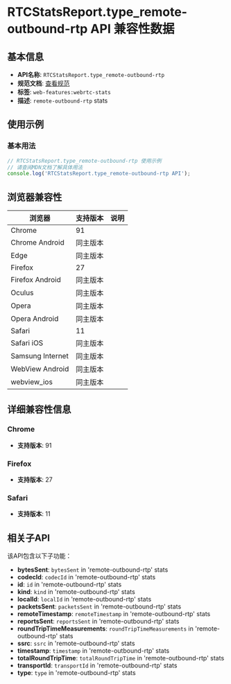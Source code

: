 # RTCStatsReport.type_remote-outbound-rtp API 兼容性数据

## 基本信息

- **API名称**: `RTCStatsReport.type_remote-outbound-rtp`
- **规范文档**: [查看规范](https://w3c.github.io/webrtc-stats/#dom-rtcstatstype-remote-outbound-rtp)
- **标签**: `web-features:webrtc-stats`
- **描述**: `remote-outbound-rtp` stats

## 使用示例

### 基本用法

```javascript
// RTCStatsReport.type_remote-outbound-rtp 使用示例
// 请查阅MDN文档了解具体用法
console.log('RTCStatsReport.type_remote-outbound-rtp API');
```

## 浏览器兼容性

| 浏览器 | 支持版本 | 说明 |
|--------|----------|------|
| Chrome | 91 |  |
| Chrome Android | 同主版本 |  |
| Edge | 同主版本 |  |
| Firefox | 27 |  |
| Firefox Android | 同主版本 |  |
| Oculus | 同主版本 |  |
| Opera | 同主版本 |  |
| Opera Android | 同主版本 |  |
| Safari | 11 |  |
| Safari iOS | 同主版本 |  |
| Samsung Internet | 同主版本 |  |
| WebView Android | 同主版本 |  |
| webview_ios | 同主版本 |  |

## 详细兼容性信息

### Chrome

- **支持版本**: 91

### Firefox

- **支持版本**: 27

### Safari

- **支持版本**: 11

## 相关子API

该API包含以下子功能：

- **bytesSent**: `bytesSent` in 'remote-outbound-rtp' stats
- **codecId**: `codecId` in 'remote-outbound-rtp' stats
- **id**: `id` in 'remote-outbound-rtp' stats
- **kind**: `kind` in 'remote-outbound-rtp' stats
- **localId**: `localId` in 'remote-outbound-rtp' stats
- **packetsSent**: `packetsSent` in 'remote-outbound-rtp' stats
- **remoteTimestamp**: `remoteTimestamp` in 'remote-outbound-rtp' stats
- **reportsSent**: `reportsSent` in 'remote-outbound-rtp' stats
- **roundTripTimeMeasurements**: `roundTripTimeMeasurements` in 'remote-outbound-rtp' stats
- **ssrc**: `ssrc` in 'remote-outbound-rtp' stats
- **timestamp**: `timestamp` in 'remote-outbound-rtp' stats
- **totalRoundTripTime**: `totalRoundTripTime` in 'remote-outbound-rtp' stats
- **transportId**: `transportId` in 'remote-outbound-rtp' stats
- **type**: `type` in 'remote-outbound-rtp' stats

